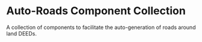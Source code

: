 # Auto-Roads Component Collection

A collection of components to facilitate the auto-generation of roads around land DEEDs.